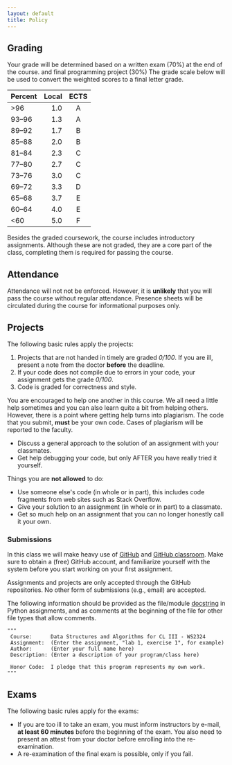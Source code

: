 ```yaml
---
layout: default
title: Policy
---
```


## Grading

Your grade will be determined based on
a written exam (70%) at the end of the course.
and final programming project (30%)
The grade scale below will be used to convert the weighted scores to a final letter grade.

| Percent  |    Local      |  ECTS |
|----------|--------------:|:-----:|
| >96      | 1.0           |   A   |
| 93–96    | 1.3           |   A   |
| 89–92    | 1.7           |   B   |
| 85–88    | 2.0           |   B   |
| 81–84    | 2.3           |   C   |
| 77–80    | 2.7           |   C   |
| 73–76    | 3.0           |   C   |
| 69–72    | 3.3           |   D   |
| 65–68    | 3.7           |   E   |
| 60–64    | 4.0           |   E   |
| <60      | 5.0           |   F   |

Besides the graded coursework,
the course includes introductory assignments.
Although these are not graded,
they are a core part of the class,
completing them is required for passing the course.

## Attendance

Attendance will not not be enforced. However, it is
**unlikely** that you will pass the course without regular
attendance. Presence sheets will be circulated during the course for
informational purposes only.

## Projects

The following basic rules apply the projects:

1. Projects that are not handed in timely are graded *0/100*. If you are
   ill, present a note from the doctor **before** the deadline.
2. If your code does not compile due to errors in your code, your
   assignment gets the grade *0/100*.
3. Code is graded for correctness and style.

You are encouraged to help one another in this course. We all need a
little help sometimes and you can also learn quite a bit from helping
others. However, there is a point where getting help turns into
plagiarism. The code that you submit, **must** be your own code. Cases
of plagiarism will be reported to the faculty.

- Discuss a general approach to the solution of an assignment with your
  classmates.
- Get help debugging your code, but only AFTER you have really tried it
  yourself.

Things you are **not allowed** to do:

- Use someone else's code (in whole or in part), this includes code fragments
  from web sites such as Stack Overflow.
- Give your solution to an assignment (in whole or in part) to a classmate.
- Get so much help on an assignment that you can no longer honestly call it
  your own.

### Submissions

In this class we will make heavy use of [GitHub](https://gihub.com/)
and [GitHub classroom](https://classroom.github.com/).
Make sure to obtain a (free) GitHub account,
and familiarize yourself with the system
before you start working on your first assignment.

Assignments and projects are only accepted through the GitHub repositories.
No other form of submissions (e.g., email) are accepted.

The following information should be provided as the file/module
[docstring](https://www.python.org/dev/peps/pep-0257/)
in Python assignments, and as comments at the beginning of the file
for other file types that allow comments.

~~~{.python}
"""
 Course:      Data Structures and Algorithms for CL III - WS2324
 Assignment:  (Enter the assignment, "lab 1, exercise 1", for example)
 Author:      (Enter your full name here)
 Description: (Enter a description of your program/class here)
 
 Honor Code:  I pledge that this program represents my own work.
"""
~~~

## Exams

The following basic rules apply for the exams:

* If you are too ill to take an exam, you must inform instructors by
  e-mail, **at least 60 minutes** before the beginning of the exam.
  You also need to present an attest from your doctor before enrolling
  into the re-examination.
* A re-examination of the final exam is possible, only if you fail.

